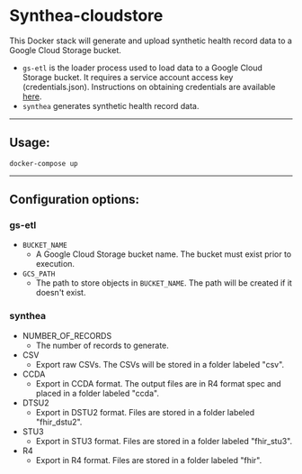 # Synthea-cloudstore
This Docker stack will generate and upload synthetic health record data to a Google Cloud Storage bucket.
- `gs-etl` is the loader process used to load data to a Google Cloud Storage bucket.  It requires a service account access key (credentials.json). Instructions on obtaining credentials are available [here](https://cloud.google.com/iam/docs/creating-managing-service-account-keys).
- `synthea` generates synthetic health record data.

---
## Usage:
`docker-compose up`

---
## Configuration options:

### gs-etl
- `BUCKET_NAME`
    - A Google Cloud Storage bucket name.  The bucket must exist prior to execution.
- `GCS_PATH`
    - The path to store objects in `BUCKET_NAME`.  The path will be created if it doesn't exist.

### synthea

- NUMBER_OF_RECORDS
    - The number of records to generate.
- CSV
    - Export raw CSVs.  The CSVs will be stored in a folder labeled "csv".
- CCDA
    - Export in CCDA format.  The output files are in R4 format spec and placed in a folder labeled "ccda".
- DTSU2
    - Export in DSTU2 format.  Files are stored in a folder labeled "fhir_dstu2".
- STU3
    - Export in STU3 format.  Files are stored in a folder labeled "fhir_stu3".
- R4
    - Export in R4 format.  Files are stored in a folder labeled "fhir".